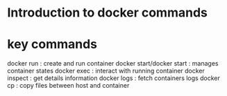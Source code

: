 # Introduction to docker commands

# key commands

docker run : create and run container
docker start/docker start : manages container states
docker exec : interact with running container
docker inspect : get details information
docker logs : fetch containers logs
docker cp : copy files between host and container